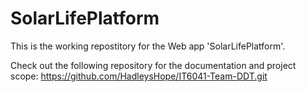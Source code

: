 # SolarLifePlatform               
  
This is the working repostitory for the Web app 'SolarLifePlatform'.

Check out the following repository for the documentation and project scope: https://github.com/HadleysHope/IT6041-Team-DDT.git

